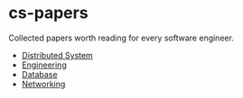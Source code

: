 # cs-papers

Collected papers worth reading for every software engineer.

- [Distributed System](./distributed-system)
- [Engineering](./engineering.md)
- [Database](./database.md)
- [Networking](./networking.md)
